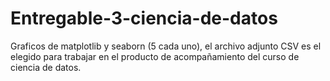 # Entregable-3-ciencia-de-datos
Graficos de matplotlib y seaborn (5 cada uno), el archivo adjunto CSV es el elegido para trabajar en el producto de acompañamiento del curso de ciencia de datos.
